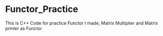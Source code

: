 # Functor_Practice
This is C++ Code for practice Functor
I made, Matrix Multiplier and Matrix printer as Functor
